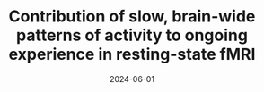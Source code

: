 ---
title: "Contribution of slow, brain-wide patterns of activity to ongoing experience in resting-state fMRI"
project_id: bold_connectivity_dynamics
date: 2024-06-01
conference_id: "OHBM_2024"
presenters:
   - isabel_gephart
   - javier_gonzalez-castillo
   - megan_spurney
   - daniel_handwerker
   - peter_bandettini
summary: "<p>Poster #2022, pages 112-114 </p>

<p>Organization for Human Brain Mapping. Abstract Book 5: OHBM 2024 Annual Meeting. <em>Aperture Neuro</em>. 2024;4(Suppl 1). <a href='https://doi.org/10.52294/001c.120595'>doi:10.52294/001c.120595</a></p>"
file: /assets/presentations/IGephart_OHBM2024.pdf
filename: IGephart_OHBM2024.pdf
layout: presentation
---